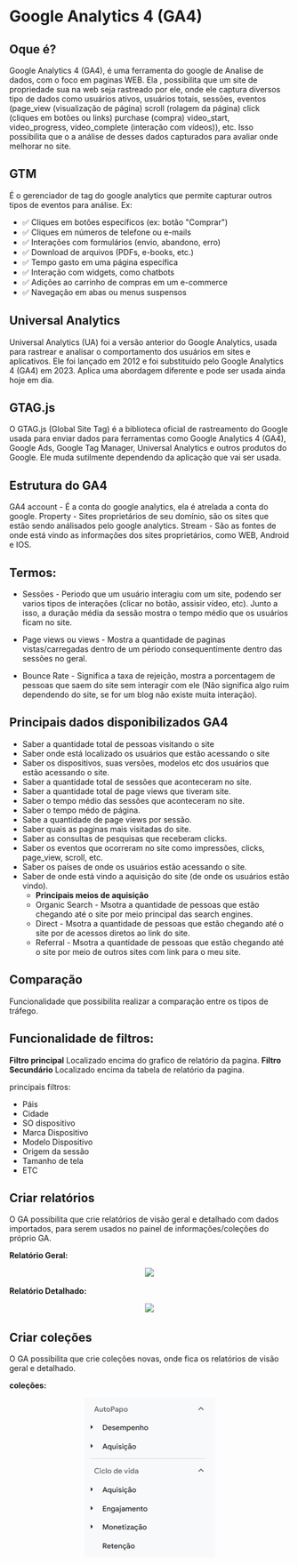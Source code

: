# Google Analytics 4 (GA4)

## Oque é?

Google Analytics 4 (GA4), é uma ferramenta do google de Analise de dados, com o foco em paginas WEB. Ela , possibilita que um site de propriedade sua na web seja rastreado por ele, onde ele captura diversos tipo de dados como usuários ativos, usuários totais, sessões, eventos (page_view (visualização de página)
scroll (rolagem da página)
click (cliques em botões ou links)
purchase (compra)
video_start, video_progress, video_complete (interação com vídeos)), etc. Isso possibilita que o a análise de desses dados capturados para avaliar onde melhorar no site.

## GTM

É o gerenciador de tag do google analytics que permite capturar outros tipos de eventos para análise.
Ex:

- ✅ Cliques em botões específicos (ex: botão "Comprar")
- ✅ Cliques em números de telefone ou e-mails
- ✅ Interações com formulários (envio, abandono, erro)
- ✅ Download de arquivos (PDFs, e-books, etc.)
- ✅ Tempo gasto em uma página específica
- ✅ Interação com widgets, como chatbots
- ✅ Adições ao carrinho de compras em um e-commerce
- ✅ Navegação em abas ou menus suspensos

## Universal Analytics

Universal Analytics (UA) foi a versão anterior do Google Analytics, usada para rastrear e analisar o comportamento dos usuários em sites e aplicativos. Ele foi lançado em 2012 e foi substituído pelo Google Analytics 4 (GA4) em 2023. Aplica uma abordagem diferente e pode ser usada ainda hoje em dia.

## GTAG.js

O GTAG.js (Global Site Tag) é a biblioteca oficial de rastreamento do Google usada para enviar dados para ferramentas como Google Analytics 4 (GA4), Google Ads, Google Tag Manager, Universal Analytics e outros produtos do Google. Ele muda sutilmente dependendo da aplicação que vai ser usada.

## Estrutura do GA4

GA4 account - É a conta do google analytics, ela é atrelada a conta do google.
Property - Sites proprietários de seu domínio, são os sites que estão sendo análisados pelo google analytics.
Stream - São as fontes de onde está vindo as informações dos sites proprietários, como WEB, Android e IOS.

## Termos:

- Sessões - Periodo que um usuário interagiu com um site, podendo ser varios tipos de interações (clicar no botão, assisir vídeo, etc). Junto a isso, a duração média da sessão mostra o tempo médio que os usuários ficam no site.

- Page views ou views - Mostra a quantidade de paginas vistas/carregadas dentro de um périodo consequentimente dentro das sessões no geral.

- Bounce Rate - Significa a taxa de rejeição, mostra a porcentagem de pessoas que saem do site sem interagir com ele (Não significa algo ruim dependendo do site, se for um blog não existe muita interação).

## Principais dados disponibilizados GA4

- Saber a quantidade total de pessoas visitando o site
- Saber onde está localizado os usuários que estão acessando o site
- Saber os dispositivos, suas versões, modelos etc dos usuários que estão acessando o site.
- Saber a quantidade total de sessões que aconteceram no site.
- Saber a quantidade total de page views que tiveram site.
- Saber o tempo médio das sessões que aconteceram no site.
- Saber o tempo médo de página.
- Sabe a quantidade de page views por sessão.
- Saber quais as paginas mais visitadas do site.
- Saber as consultas de pesquisas que receberam clicks.
- Saber os eventos que ocorreram no site como impressões, clicks, page_view, scroll, etc.
- Saber os países de onde os usuários estão acessando o site.
- Saber de onde está vindo a aquisição do site (de onde os usuários estão vindo).
  - **Principais meios de aquisição**
  - Organic Search - Msotra a quantidade de pessoas que estão chegando até o site por meio principal das search engines.
  - Direct - Msotra a quantidade de pessoas que estão chegando até o site por de acessos diretos ao link do site.
  - Referral - Msotra a quantidade de pessoas que estão chegando até o site por meio de outros sites com link para o meu site.

## Comparação

Funcionalidade que possibilita realizar a comparação entre os tipos de tráfego.

## Funcionalidade de filtros:

**Filtro principal**
Localizado encima do grafico de relatório da pagina.
**Filtro Secundário**
Localizado encima da tabela de relatório da pagina.

principais filtros:

- Páis
- Cidade
- SO dispositivo
- Marca Dispositivo
- Modelo Dispositivo
- Origem da sessão
- Tamanho de tela
- ETC

## Criar relatórios
O GA possibilita que crie relatórios de visão geral e detalhado com dados importados, para serem usados no painel de informações/coleções do próprio GA.

**Relatório Geral:**
<div style="text-align: center">
    <img src="RelatórioGeral.png"></img>
</div>

**Relatório Detalhado:**
<div style="text-align: center">
    <img src="RelatórioDetalhado.png"></img>
</div>

## Criar coleções
O GA possibilita que crie coleções novas, onde fica os relatórios de visão geral e detalhado.

**coleções:**
<div style="text-align: center">
    <img src="Coleção.png"></img>
</div>
